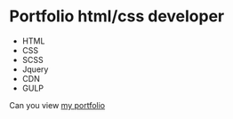 # Portfolio html/css developer
- HTML
- CSS
- SCSS
- Jquery
- CDN
- GULP

Can you view [my portfolio](https://stepanovavtoplus.github.io/portfolio/)

